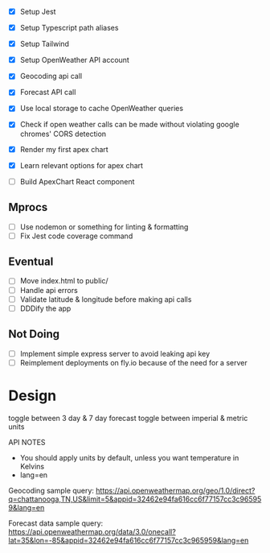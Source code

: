 - [x] Setup Jest
- [x] Setup Typescript path aliases
- [x] Setup Tailwind
- [x] Setup OpenWeather API account
- [x] Geocoding api call 
- [x] Forecast API call 
- [x] Use local storage to cache OpenWeather queries
- [x] Check if open weather calls can be made without violating google chromes' CORS detection
- [x] Render my first apex chart
- [x] Learn relevant options for apex chart
- [ ] Build ApexChart React component


## Mprocs
- [ ] Use nodemon or something for linting & formatting
- [ ] Fix Jest code coverage command

## Eventual
- [ ] Move index.html to public/
- [ ] Handle api errors
- [ ] Validate latitude & longitude before making api calls
- [ ] DDDify the app

## Not Doing
- [ ] Implement simple express server to avoid leaking api key
- [ ] Reimplement deployments on fly.io because of the need for a server

# Design
toggle between 3 day & 7 day forecast
toggle between imperial & metric units

API NOTES
- You should apply units by default, unless you want temperature in Kelvins
- lang=en

Geocoding sample query:
https://api.openweathermap.org/geo/1.0/direct?q=chattanooga,TN,US&limit=5&appid=32462e94fa616cc6f77157cc3c965959&lang=en

Forecast data sample query:
https://api.openweathermap.org/data/3.0/onecall?lat=35&lon=-85&appid=32462e94fa616cc6f77157cc3c965959&lang=en

